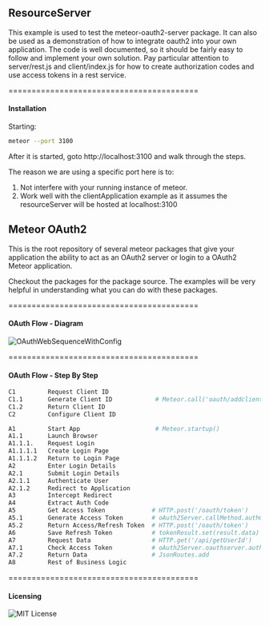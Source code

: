 ## ResourceServer  

This example is used to test the meteor-oauth2-server package.
It can also be used as a demonstration of how to integrate oauth2
into your own application. The code is well documented, so it should
be fairly easy to follow and implement your own solution. Pay
particular attention to server/rest.js and client/index.js for how
to create authorization codes and use access tokens in a rest service.

=========================================
#### Installation

Starting:

``` sh
meteor --port 3100
```
After it is started, goto http://localhost:3100 and walk through the steps.

The reason we are using a specific port here is to:
 1. Not interfere with your running instance of meteor.
 2. Work well with the clientApplication example as it assumes the resourceServer
will be hosted at localhost:3100

## Meteor OAuth2

This is the root repository of several meteor packages that give your application the ability to act as an OAuth2 server or login to a OAuth2 Meteor application.

Checkout the packages for the package source. The examples will be very helpful in understanding what you can do with these packages.

=========================================
#### OAuth Flow - Diagram

![OAuthWebSequenceWithConfig](https://github.com/prime-8-consulting/meteor-oauth2/blob/master/documentation/OAuthWebSequenceWithConfig.png)

=========================================
#### OAuth Flow - Step By Step

```bash
C1         Request Client ID               
C1.1       Generate Client ID            # Meteor.call('oauth/addclient', newClient)
C1.2       Return Client ID               
C2         Configure Client ID               

A1         Start App                     # Meteor.startup()
A1.1       Launch Browser                
A1.1.1.    Request Login                 
A1.1.1.1   Create Login Page             
A1.1.1.2   Return to Login Page          
A2         Enter Login Details           
A2.1       Submit Login Details          
A2.1.1     Authenticate User             
A2.1.2     Redirect to Application       
A3         Intercept Redirect            
A4         Extract Auth Code             
A5         Get Access Token             # HTTP.post('/oauth/token')
A5.1       Generate Access Token        # oAuth2Server.callMethod.authCodeGrant()
A5.2       Return Access/Refresh Token  # HTTP.post('/oauth/token')
A6         Save Refresh Token           # tokenResult.set(result.data)
A7         Request Data                 # HTTP.get('/api/getUserId')
A7.1       Check Access Token           # oAuth2Server.oauthserver.authorise()
A7.2       Return Data                  # JsonRoutes.add
A8         Rest of Business Logic        
```


=========================================
#### Licensing  

![MIT License](https://img.shields.io/badge/license-MIT-blue.svg)

